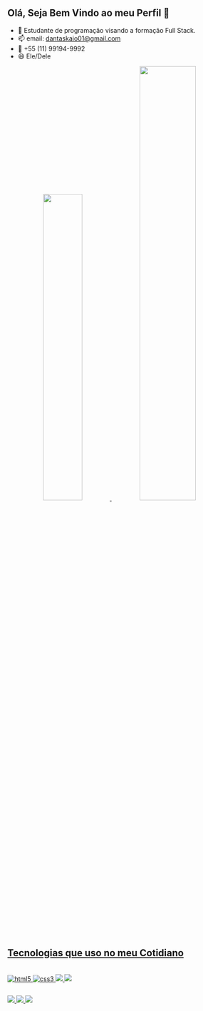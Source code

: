 ## Olá, Seja Bem Vindo ao meu Perfil 🌟

- 💬 Estudante de programação visando a formação Full Stack.
- 📫 email: dantaskaio01@gmail.com 
- 📱 +55 (11) 99194-9992
- 😄 Ele/Dele

<div align="center">
  <a href="https://github.com/kaio-d">
  <img width="42%" src="https://github-readme-stats.vercel.app/api?username=kaio-d&show_icons=true&theme=synthwave&include_all_commits=true&count_private=true"/>
  <img width="50%" src="https://github-readme-stats.vercel.app/api/top-langs/?username=kaio-d&layout=compact&langs_count=7&theme=synthwave"/>
</div>

## Tecnologias  que uso no meu Cotidiano

<div style="display: inline_block"><br>
  <img alt="html5" src="https://img.shields.io/badge/HTML5-E34F26?style=for-the-badge&logo=html5&logoColor=white">
  <img alt="css3" src="https://img.shields.io/badge/CSS3-1572B6?style=for-the-badge&logo=css3&logoColor=white">
  <img alt"javascript" src="https://img.shields.io/badge/JavaScript-F7DF1E?style=for-the-badge&logo=javascript&logoColor=black">
  <img alt"PHP" src="https://img.shields.io/badge/PHP-777BB4?style=for-the-badge&logo=php&logoColor=white">
</div>
                               
##

<div>
  <a href="https://www.linkedin.com/in/kaio-dantas-236138249/"><img src="https://img.shields.io/badge/LinkedIn-0077B5?style=for-the-badge&logo=linkedin&logoColor=white">
  <a href="https://www.instagram.com/kaio.mancini/"><img src="https://img.shields.io/badge/Instagram-E4405F?style=for-the-badge&logo=instagram&logoColor=white">
  <a href="https://www.twitch.tv/fried333"><img src="https://img.shields.io/badge/Twitch-9146FF?style=for-the-badge&logo=twitch&logoColor=white">
</div>
